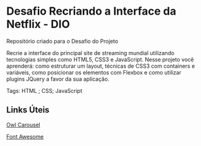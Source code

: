 # Desafio Recriando a Interface da Netflix - DIO

Repositório criado para o Desafio do Projeto

Recrie a interface do principal site de streaming mundial utilizando tecnologias simples como HTML5, CSS3 e JavaScript. Nesse projeto você aprenderá: como estruturar um layout, técnicas de CSS3 com containers e variáveis, como posicionar os elementos com Flexbox e como utilizar plugins JQuery a favor da sua aplicação.

Tags: HTML ; CSS; JavaScript

## Links Úteis

[Owl Carousel](https://owlcarousel2.github.io/OwlCarousel2/)

[Font Awesome](https://fontawesome.com/)
